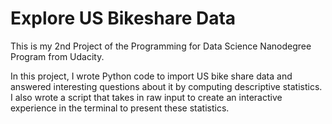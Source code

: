 # Explore US Bikeshare Data
This is my 2nd Project of the Programming for Data Science Nanodegree Program from Udacity.

In this project, I wrote Python code to import US bike share data and answered interesting questions about it by computing descriptive statistics. I also wrote a script that takes in raw input to create an interactive experience in the terminal to present these statistics.
